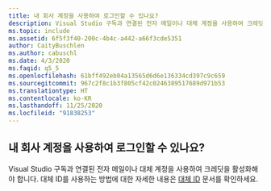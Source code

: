 ```yaml
---
title: 내 회사 계정을 사용하여 로그인할 수 있나요?
description: Visual Studio 구독과 연결된 전자 메일이나 대체 계정을 사용하여 크레딧을 활성화해야 합...
ms.topic: include
ms.assetid: 6f5f3f40-200c-4b4c-a442-a66f3cde5351
author: CaityBuschlen
ms.author: cabuschl
ms.date: 4/3/2020
ms.faqid: q5_5
ms.openlocfilehash: 61bff492eb04a13565d6d6e136334cd397c9c659
ms.sourcegitcommit: 967c2f8c1b3f805cf42c0246389517689d971b53
ms.translationtype: HT
ms.contentlocale: ko-KR
ms.lasthandoff: 11/25/2020
ms.locfileid: "91838253"
---
```

## <a name="can-i-use-my-work-account-to-sign-in"></a>내 회사 계정을 사용하여 로그인할 수 있나요?

Visual Studio 구독과 연결된 전자 메일이나 대체 계정을 사용하여 크레딧을 활성화해야 합니다. 대체 ID를 사용하는 방법에 대한 자세한 내용은 [대체 ID](https://docs.microsoft.com/visualstudio/subscriptions/vs-alternate-identity) 문서를 확인하세요.

